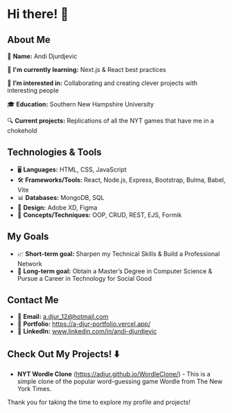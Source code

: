 # Hi there! 👋

## About Me

👤 **Name:** Andi Djurdjevic

🌱 **I'm currently learning:** Next.js & React best practices

👀 **I’m interested in:** Collaborating and creating clever projects with interesting people

🎓 **Education:** Southern New Hampshire University

🔍 **Current projects:** Replications of all the NYT games that have me in a chokehold

## Technologies & Tools
* 🖥️ **Languages:** HTML, CSS, JavaScript
* 🛠️ **Frameworks/Tools:** React, Node.js, Express, Bootstrap, Bulma, Babel, Vite
* 📊 **Databases:** MongoDB, SQL
* 🎨 **Design:** Adobe XD, Figma
* 🔧 **Concepts/Techniques:** OOP, CRUD, REST, EJS, Formik

## My Goals
* 📈 **Short-term goal:** Sharpen my Technical Skills & Build a Professional Network
* 🚀 **Long-term goal:** Obtain a Master’s Degree in Computer Science & Pursue a Career in Technology for Social Good

## Contact Me
* 📧 **Email:** a.djur_12@hotmail.com
* 📄 **Portfolio:** https://a-djur-portfolio.vercel.app/
* 💬 **LinkedIn:** www.linkedin.com/in/andi-djurdjevic

## Check Out My Projects! ⬇️
* **NYT Wordle Clone** (https://adjur.github.io/WordleClone/) - This is a simple clone of the popular word-guessing game Wordle from The New York Times.

Thank you for taking the time to explore my profile and projects!



